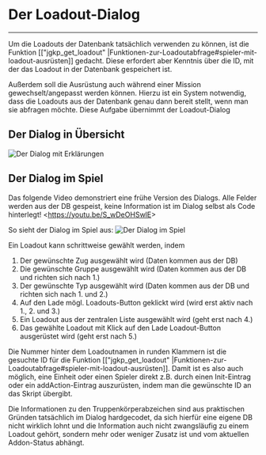# Der Loadout-Dialog
***
Um die Loadouts der Datenbank tatsächlich verwenden zu können, ist die Funktion [["jgkp_get_loadout" |Funktionen-zur-Loadoutabfrage#spieler-mit-loadout-ausrüsten]] gedacht. Diese erfordert aber Kenntnis über die ID, mit der das Loadout in der Datenbank gespeichert ist.

Außerdem soll die Ausrüstung auch während einer Mission gewechselt/angepasst werden können. Hierzu ist ein System notwendig, dass die Loadouts aus der Datenbank genau dann bereit stellt, wenn man sie abfragen möchte. Diese Aufgabe übernimmt der Loadout-Dialog

## Der Dialog in Übersicht
![Der Dialog mit Erklärungen](http://www11.pic-upload.de/02.09.15/iv286zia6pil.png)

## Der Dialog im Spiel
Das folgende Video demonstriert eine frühe Version des Dialogs. Alle Felder werden aus der DB gespeist, keine Information ist im Dialog selbst als Code hinterlegt!
<<https://youtu.be/S_wDeOHSwlE>>

So sieht der Dialog im Spiel aus:
![Der Dialog im Spiel](http://www11.pic-upload.de/02.09.15/hg82jo7lwhl.png)

Ein Loadout kann schrittweise gewählt werden, indem
 1. Der gewünschte Zug ausgewählt wird (Daten kommen aus der DB)
 2. Die gewünschte Gruppe ausgewählt wird (Daten kommen aus der DB und richten sich nach 1.)
 3. Der gewünschte Typ ausgewählt wird (Daten kommen aus der DB und richten sich nach 1. und 2.)
 4. Auf den Lade mögl. Loadouts-Button geklickt wird (wird erst aktiv nach 1., 2. und 3.)
 5. Ein Loadout aus der zentralen Liste ausgewählt wird (geht erst nach 4.)
 6. Das gewählte Loadout mit Klick auf den Lade Loadout-Button ausgerüstet wird (geht erst nach 5.)

Die Nummer hinter dem Loadoutnamen in runden Klammern ist die gesuchte ID für die Funktion [["jgkp_get_loadout" |Funktionen-zur-Loadoutabfrage#spieler-mit-loadout-ausrüsten]]. Damit ist es also auch möglich, eine Einheit oder einen Spieler direkt z.B. durch einen Init-Eintrag oder ein addAction-Eintrag auszurüsten, indem man die gewünschte ID an das Skript übergibt. 

Die Informationen zu den Truppenkörperabzeichen sind aus praktischen Gründen tatsächlich im Dialog hardgecodet, da sich hierfür eine eigene DB nicht wirklich lohnt und die Information auch nicht zwangsläufig zu einem Loadout gehört, sondern mehr oder weniger Zusatz ist und vom aktuellen Addon-Status abhängt.